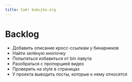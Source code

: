 ```yaml
---
title: Сайт bubujka.org
---
```


# Backlog
- Добавить описание кросс-ссылкам у бинарников
- Найти зелёную кнопочку
- Попытаться избавиться от bin лаяута
- Разобраться с пропорцией видео
- Проверить на style в страницах
- У проекта выводить посты, которые к нему относятся
